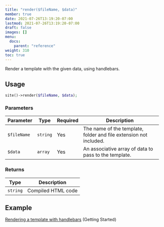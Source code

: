```yaml
---
title: "render($fileName, $data)"
member: true
date: 2021-07-26T13:19:20-07:00
lastmod: 2021-07-26T13:19:20-07:00
draft: false
images: []
menu:
  docs:
    parent: "reference"
weight: 310
toc: true
---
```


Render a template with the given data, using handlebars.

## Usage

```php
site()->render($fileName, $data);
```

### Parameters

| Parameter   | Type     | Required | Description                                                       |
| ----------- | -------- | -------- | ----------------------------------------------------------------- |
| `$fileName` | `string` | Yes      | The name of the template, folder and file extension not included. |
| `$data`     | `array`  | Yes      | An associative array of data to pass to the template.             |

### Returns

| Type     | Description        |
| -------- | ------------------ |
| `string` | Compiled HTML code |

## Example

[Rendering a template with handlebars](../../getting-started/handlebars/#rendering) (Getting Started)
